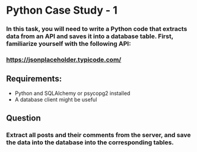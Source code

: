 # Python Case Study - 1

### In this task, you will need to write a Python code that extracts data from an API and saves it into a database table. First, familiarize yourself with the following API:
### https://jsonplaceholder.typicode.com/

## Requirements:
- Python and SQLAlchemy or psycopg2 installed
- A database client might be useful

## Question
### Extract all posts and their comments from the server, and save the data into the database into the corresponding tables.

